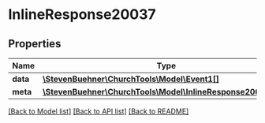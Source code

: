 # InlineResponse20037

## Properties
Name | Type | Description | Notes
------------ | ------------- | ------------- | -------------
**data** | [**\StevenBuehner\ChurchTools\Model\Event1[]**](Event1.md) |  | [optional] 
**meta** | [**\StevenBuehner\ChurchTools\Model\InlineResponse20037Meta**](InlineResponse20037Meta.md) |  | [optional] 

[[Back to Model list]](../../README.md#documentation-for-models) [[Back to API list]](../../README.md#documentation-for-api-endpoints) [[Back to README]](../../README.md)

